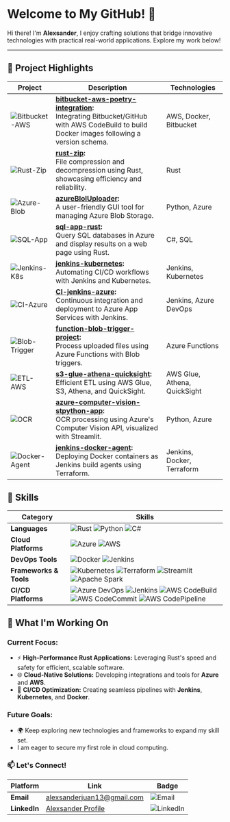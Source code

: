 # Welcome to My GitHub! 👋

Hi there! I'm **Alexsander**,  I enjoy crafting solutions that bridge innovative technologies with practical real-world applications. Explore my work below!

---

## 🚀 Project Highlights

| Project                                                                                                | Description                                                                                                                                                                                                              | Technologies                 |
|--------------------------------------------------------------------------------------------------------|--------------------------------------------------------------------------------------------------------------------------------------------------------------------------------------------------------------------------|------------------------------|
| ![Bitbucket-AWS](https://img.shields.io/badge/Bitbucket--AWS-Integration-orange?style=flat&logo=aws)   | **[bitbucket-aws-poetry-integration](https://github.com/alexsander-projects/bitbucket-aws-poetry-integration):<br/>** Integrating Bitbucket/GitHub with AWS CodeBuild to build Docker images following a version schema. | AWS, Docker, Bitbucket       |
| ![Rust-Zip](https://img.shields.io/badge/Rust-Zip-blue?style=flat&logo=rust)                           | **[rust-zip](https://github.com/alexsander-projects/rust-zip):<br/>** File compression and decompression using Rust, showcasing efficiency and reliability.                                                              | Rust                         |
| ![Azure-Blob](https://img.shields.io/badge/Azure-Blob-blue?style=flat&logo=microsoft-azure)            | **[azureBlolUploader](https://github.com/alexsander-projects/azureBlobUploaderPerf):<br/>** A user-friendly GUI tool for managing Azure Blob Storage.                                                          | Python, Azure                  |
| ![SQL-App](https://img.shields.io/badge/SQL-App-green?style=flat&logo=sqlite)                          | **[sql-app-rust](https://github.com/alexsander-projects/sql-app-rust):<br/>** Query SQL databases in Azure and display results on a web page using Rust.                                                                 | C#, SQL                      |
| ![Jenkins-K8s](https://img.shields.io/badge/Jenkins-Kubernetes-brightgreen?style=flat&logo=jenkins)    | **[jenkins-kubernetes](https://github.com/alexsander-projects/jenkins-kubernetes):<br/>** Automating CI/CD workflows with Jenkins and Kubernetes.                                                                        | Jenkins, Kubernetes          |
| ![CI-Azure](https://img.shields.io/badge/CI-Azure-yellow?style=flat&logo=azure-devops)                 | **[CI-jenkins-azure](https://github.com/alexsander-projects/CI-jenkins-azure):<br/>** Continuous integration and deployment to Azure App Services with Jenkins.                                                          | Jenkins, Azure DevOps        |
| ![Blob-Trigger](https://img.shields.io/badge/Azure-Blob--Trigger-blue?style=flat&logo=azure-functions) | **[function-blob-trigger-project](https://github.com/alexsander-projects/function-blob-trigger-project):<br/>** Process uploaded files using Azure Functions with Blob triggers.                                         | Azure Functions              |
| ![ETL-AWS](https://img.shields.io/badge/ETL-AWS-red?style=flat&logo=amazon-aws)                        | **[s3-glue-athena-quicksight](https://github.com/alexsander-projects/s3-glue-athena-quicksight):<br/>** Efficient ETL using AWS Glue, S3, Athena, and QuickSight.                                                        | AWS Glue, Athena, QuickSight |
| ![OCR](https://img.shields.io/badge/Azure-OCR-green?style=flat&logo=microsoft-azure)                   | **[azure-computer-vision-stpython-app](https://github.com/alexsander-projects/azure-computer-vision-stpython-app):<br/>** OCR processing using Azure's Computer Vision API, visualized with Streamlit.                   | Python, Azure                |
| ![Docker-Agent](https://img.shields.io/badge/Jenkins-Docker-blue?style=flat&logo=docker)               | **[jenkins-docker-agent](https://github.com/alexsander-projects/jenkins-docker-agent):<br/>** Deploying Docker containers as Jenkins build agents using Terraform.                                                       | Jenkins, Docker, Terraform   |


## 🔧 Skills

| Category               | Skills                                                                                                                                                                                                                                                                                                                                                                                                                                                                                      |
|------------------------|---------------------------------------------------------------------------------------------------------------------------------------------------------------------------------------------------------------------------------------------------------------------------------------------------------------------------------------------------------------------------------------------------------------------------------------------------------------------------------------------|
| **Languages**          | ![Rust](https://img.shields.io/badge/-Rust-orange?style=flat&logo=rust) ![Python](https://img.shields.io/badge/-Python-blue?style=flat&logo=python) ![C#](https://img.shields.io/badge/-C%23-purple?style=flat&logo=csharp)                                                                                                                                                                                                                                                                 |
| **Cloud Platforms**    | ![Azure](https://img.shields.io/badge/-Azure-blue?style=flat&logo=microsoft-azure) ![AWS](https://img.shields.io/badge/-AWS-orange?style=flat&logo=amazon-aws)                                                                                                                                                                                                                                                                                                                              |
| **DevOps Tools**       | ![Docker](https://img.shields.io/badge/-Docker-blue?style=flat&logo=docker) ![Jenkins](https://img.shields.io/badge/-Jenkins-red?style=flat&logo=jenkins)                                                                                                                                                                                                                                                                                                                                   |
| **Frameworks & Tools** | ![Kubernetes](https://img.shields.io/badge/-Kubernetes-blue?style=flat&logo=kubernetes) ![Terraform](https://img.shields.io/badge/-Terraform-blueviolet?style=flat&logo=terraform) ![Streamlit](https://img.shields.io/badge/-Streamlit-brightgreen?style=flat&logo=streamlit) ![Apache Spark](https://img.shields.io/badge/-Apache%20Spark-yellow?style=flat&logo=apachespark)                                                                                                             |
| **CI/CD Platforms**    | ![Azure DevOps](https://img.shields.io/badge/-Azure%20DevOps-blue?style=flat&logo=azure-devops) ![Jenkins](https://img.shields.io/badge/-Jenkins-red?style=flat&logo=jenkins) ![AWS CodeBuild](https://img.shields.io/badge/-AWS%20CodeBuild-orange?style=flat&logo=amazon-aws) ![AWS CodeCommit](https://img.shields.io/badge/-AWS%20CodeCommit-orange?style=flat&logo=amazon-aws) ![AWS CodePipeline](https://img.shields.io/badge/-AWS%20CodePipeline-orange?style=flat&logo=amazon-aws) |


## 🌱 What I'm Working On

### Current Focus:
- ⚡ **High-Performance Rust Applications:** Leveraging Rust's speed and safety for efficient, scalable software.
- 🌐 **Cloud-Native Solutions:** Developing integrations and tools for **Azure** and **AWS**.
- 🚀 **CI/CD Optimization:** Creating seamless pipelines with **Jenkins**, **Kubernetes**, and **Docker**.

### Future Goals:
- 🌍 Keep exploring new technologies and frameworks to expand my skill set.
- I am eager to secure my first role in cloud computing.



### 📫 Let's Connect!

| Platform           | Link                                                                         | Badge                                                                             |
|--------------------|------------------------------------------------------------------------------|-----------------------------------------------------------------------------------|
| **Email**          | [alexsanderjuan13@gmail.com](mailto:alexsanderjuan13@gmail.com)              | ![Email](https://img.shields.io/badge/-Email-blue?style=flat&logo=gmail)          |
| **LinkedIn**       | [Alexsander Profile](https://www.linkedin.com/in/juan-alexsander-2674b0228/) | ![LinkedIn](https://img.shields.io/badge/-LinkedIn-blue?style=flat&logo=linkedin) |
